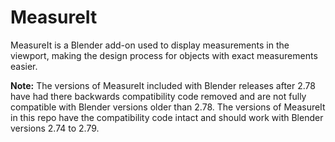 # MeasureIt

MeasureIt is a Blender add-on used to display measurements in the viewport, making the design process for objects with exact measurements easier.

**Note:** The versions of MeasureIt included with Blender releases after 2.78 have had there backwards compatibility code removed and are not fully compatible with Blender versions older than 2.78. The versions of MeasureIt in this repo have the compatibility code intact and should work with Blender versions 2.74 to 2.79.
